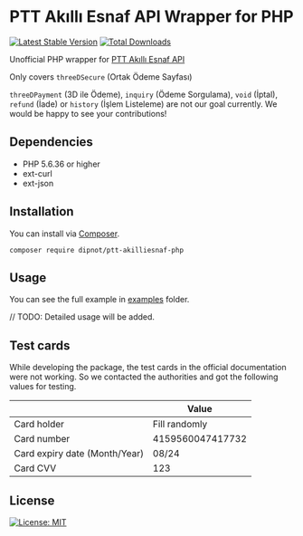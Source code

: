
# PTT Akıllı Esnaf API Wrapper for PHP
[![Latest Stable Version](https://poser.pugx.org/dipnot/ptt-akilliesnaf-php/v)](https://packagist.org/packages/dipnot/ptt-akilliesnaf-php) [![Total Downloads](https://poser.pugx.org/dipnot/ptt-akilliesnaf-php/downloads)](https://packagist.org/packages/dipnot/ptt-akilliesnaf-php)

Unofficial PHP wrapper for [PTT Akıllı Esnaf API](https://akilliesnaf.ptt.gov.tr/developer/)

Only covers `threeDSecure` (Ortak Ödeme Sayfası)

`threeDPayment` (3D ile Ödeme), `inquiry` (Ödeme Sorgulama), `void` (İptal), `refund` (İade) or `history` (İşlem Listeleme) are not our goal currently. We would be happy to see your contributions!

## Dependencies
- PHP 5.6.36 or higher
- ext-curl
- ext-json


## Installation
You can install via [Composer](https://getcomposer.org/).

    composer require dipnot/ptt-akilliesnaf-php

## Usage
You can see the full example in [examples](https://github.com/dipnot/ptt-akilliesnaf-php/tree/main/examples) folder.

// TODO: Detailed usage will be added.

## Test cards
While developing the package, the test cards in the official documentation were not working. So we contacted the authorities and got the following values for testing.

||Value|    
|--|--|  
|Card holder|Fill randomly|    
|Card number|4159560047417732|    
|Card expiry date (Month/Year)|08/24|    
|Card CVV|123|

## License
[![License: MIT](https://img.shields.io/badge/License-MIT-%232fdcff)](https://github.com/dipnot/ptt-akilliesnaf-php/blob/main/LICENSE)
